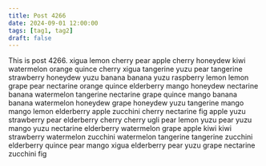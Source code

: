 ```yaml
---
title: Post 4266
date: 2024-09-01 12:00:00
tags: [tag1, tag2]
draft: false
---
```

This is post 4266.
xigua
lemon
cherry
pear
apple
cherry
honeydew
kiwi
watermelon
orange
quince
cherry
xigua
tangerine
yuzu
pear
tangerine
strawberry
honeydew
yuzu
banana
banana
yuzu
raspberry
lemon
lemon
grape
pear
nectarine
orange
quince
elderberry
mango
honeydew
nectarine
banana
watermelon
tangerine
nectarine
grape
quince
mango
banana
banana
watermelon
honeydew
grape
honeydew
yuzu
tangerine
mango
mango
lemon
elderberry
apple
zucchini
cherry
nectarine
fig
apple
yuzu
strawberry
pear
elderberry
cherry
cherry
ugli
pear
lemon
yuzu
pear
yuzu
mango
yuzu
nectarine
elderberry
watermelon
grape
apple
kiwi
kiwi
strawberry
watermelon
zucchini
watermelon
tangerine
tangerine
zucchini
elderberry
quince
pear
mango
xigua
elderberry
pear
yuzu
grape
nectarine
zucchini
fig
